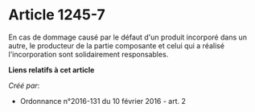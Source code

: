 # Article 1245-7

En cas de dommage causé par le défaut d'un produit incorporé dans un autre, le producteur de la partie composante et celui
qui a réalisé l'incorporation sont solidairement responsables.

**Liens relatifs à cet article**

_Créé par_:

  - Ordonnance n°2016-131 du 10 février 2016 - art. 2
